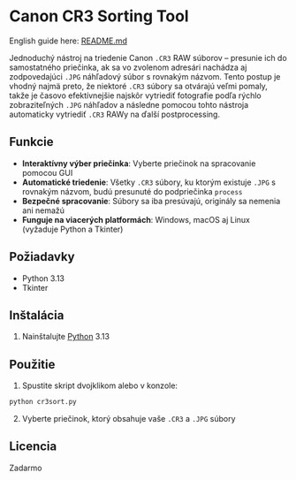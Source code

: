 # Canon CR3 Sorting Tool

English guide here: [README.md](README.md)

Jednoduchý nástroj na triedenie Canon `.CR3` RAW súborov – presunie ich do samostatného priečinka, ak sa vo zvolenom adresári nachádza aj zodpovedajúci `.JPG` náhľadový súbor s rovnakým názvom. Tento postup je vhodný najmä preto, že niektoré `.CR3` súbory sa otvárajú veľmi pomaly, takže je časovo efektívnejšie najskôr vytriediť fotografie podľa rýchlo zobraziteľných `.JPG` náhľadov a následne pomocou tohto nástroja automaticky vytriediť `.CR3` RAWy na ďalší postprocessing.

## Funkcie

- **Interaktívny výber priečinka**: Vyberte priečinok na spracovanie pomocou GUI
- **Automatické triedenie**: Všetky `.CR3` súbory, ku ktorým existuje `.JPG` s rovnakým názvom, budú presunuté do podpriečinka `process`
- **Bezpečné spracovanie**: Súbory sa iba presúvajú, originály sa nemenia ani nemažú
- **Funguje na viacerých platformách**: Windows, macOS aj Linux (vyžaduje Python a Tkinter)

## Požiadavky

- Python 3.13
- Tkinter

## Inštalácia

1. Nainštalujte [Python](https://www.python.org/) 3.13

## Použitie

1. Spustite skript dvojklikom alebo v konzole:

```bash
python cr3sort.py
```

2. Vyberte priečinok, ktorý obsahuje vaše `.CR3` a `.JPG` súbory

## Licencia

Zadarmo
